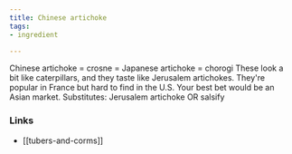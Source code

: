 ```yaml
---
title: Chinese artichoke
tags:
- ingredient

---
```

Chinese artichoke = crosne = Japanese artichoke = chorogi These look a bit like caterpillars, and they taste like Jerusalem artichokes. They're popular in France but hard to find in the U.S. Your best bet would be an Asian market. Substitutes: Jerusalem artichoke OR salsify

### Links

* [[tubers-and-corms]]

